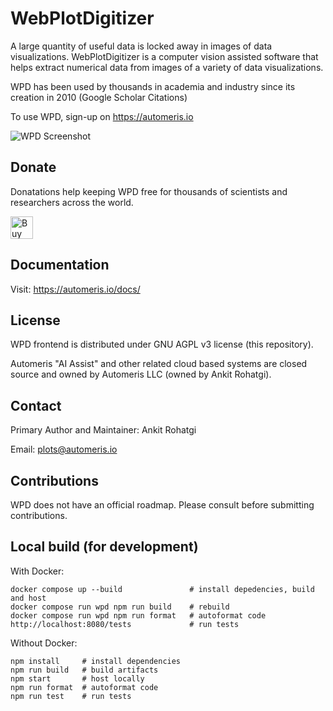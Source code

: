 # WebPlotDigitizer

A large quantity of useful data is locked away in images of data visualizations. WebPlotDigitizer is a computer vision assisted software that helps extract numerical data from images of a variety of data visualizations.

WPD has been used by thousands in academia and industry since its creation in 2010 (Google Scholar Citations)

To use WPD, sign-up on https://automeris.io

![WPD Screenshot](images/wpd5.png "WebPlotDigitizer UI")

## Donate

Donatations help keeping WPD free for thousands of scientists and researchers across the world.

<a href='https://ko-fi.com/L4L010CWIY' target='_blank'><img height='36' style='border:0px;height:36px;' src='https://storage.ko-fi.com/cdn/kofi6.png?v=6' border='0' alt='Buy Me a Coffee at ko-fi.com' /></a>

## Documentation

Visit: https://automeris.io/docs/

## License

WPD frontend is distributed under GNU AGPL v3 license (this repository). 

Automeris "AI Assist" and other related cloud based systems are closed source and owned by Automeris LLC (owned by Ankit Rohatgi).

## Contact

Primary Author and Maintainer: Ankit Rohatgi

Email: plots@automeris.io

## Contributions

WPD does not have an official roadmap. Please consult before submitting contributions.


## Local build (for development)

With Docker:
```
docker compose up --build               # install depedencies, build and host
docker compose run wpd npm run build    # rebuild
docker compose run wpd npm run format   # autoformat code
http://localhost:8080/tests             # run tests
```

Without Docker:
```
npm install     # install dependencies
npm run build   # build artifacts
npm start       # host locally
npm run format  # autoformat code
npm run test    # run tests
```
